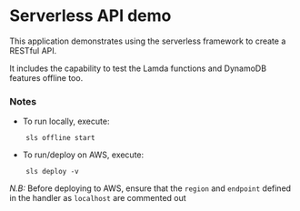 # Serverless API demo
This application demonstrates using the serverless framework to create a RESTful API.

It includes the capability to test the Lamda functions and DynamoDB features offline too.

### Notes
- To run locally, execute:
```
    sls offline start
```

- To run/deploy on AWS, execute:
```
    sls deploy -v
```
*N.B:* Before deploying to AWS, ensure that the `region` and `endpoint` defined in the handler as `localhost` are commented out